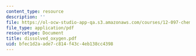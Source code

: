 ```yaml
---
content_type: resource
description: ''
file: https://ol-ocw-studio-app-qa.s3.amazonaws.com/courses/12-097-chemical-investigations-of-boston-harbor-january-iap-2006/bfec1d2aade7c814f43c4eb138cc4398_dissolved_oxygen.pdf
file_type: application/pdf
resourcetype: Document
title: dissolved_oxygen.pdf
uid: bfec1d2a-ade7-c814-f43c-4eb138cc4398
---
```

